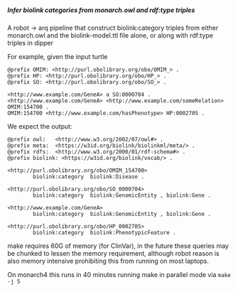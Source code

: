 ##### Infer biolink categories from monarch.owl and rdf:type triples

A robot -> arq pipeline that construct biolink:category triples from 
either monarch.owl and the biolink-model.ttl file alone, or along with
rdf:type triples in dipper

For example, given the input turtle

```
@prefix OMIM: <http://purl.obolibrary.org/obo/OMIM_> .
@prefix HP: <http://purl.obolibrary.org/obo/HP_> .
@prefix SO: <http://purl.obolibrary.org/obo/SO_> .

<http://www.example.com/GeneA> a SO:0000704 .
<http://www.example.com/GeneA> <http://www.example.com/someRelation> OMIM:154700 .
OMIM:154700 <http://www.example.com/hasPhenotype> HP:0002705 .
```

We expect the output:

```
@prefix owl:   <http://www.w3.org/2002/07/owl#> .
@prefix meta:  <https://w3id.org/biolink/biolinkml/meta/> .
@prefix rdfs:  <http://www.w3.org/2000/01/rdf-schema#> .
@prefix biolink: <https://w3id.org/biolink/vocab/> .

<http://purl.obolibrary.org/obo/OMIM_154700>
        biolink:category  biolink:Disease .

<http://purl.obolibrary.org/obo/SO_0000704>
        biolink:category  biolink:GenomicEntity , biolink:Gene .

<http://www.example.com/GeneA>
        biolink:category  biolink:GenomicEntity , biolink:Gene .

<http://purl.obolibrary.org/obo/HP_0002705>
        biolink:category  biolink:PhenotypicFeature .
```

make requires 60G of memory (for ClinVar), in the future these queries may
be chunked to lessen the memory requirement, although robot reason is also
memory intensive prohibiting this from running on most laptops.

On monarch4 this runs in 40 minutes running make in parallel mode via
```make -j 5```